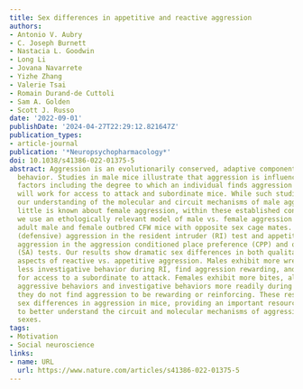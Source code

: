 ```yaml
---
title: Sex differences in appetitive and reactive aggression
authors:
- Antonio V. Aubry
- C. Joseph Burnett
- Nastacia L. Goodwin
- Long Li
- Jovana Navarrete
- Yizhe Zhang
- Valerie Tsai
- Romain Durand-de Cuttoli
- Sam A. Golden
- Scott J. Russo
date: '2022-09-01'
publishDate: '2024-04-27T22:29:12.821647Z'
publication_types:
- article-journal
publication: '*Neuropsychopharmacology*'
doi: 10.1038/s41386-022-01375-5
abstract: Aggression is an evolutionarily conserved, adaptive component of social
  behavior. Studies in male mice illustrate that aggression is influenced by numerous
  factors including the degree to which an individual finds aggression rewarding and
  will work for access to attack and subordinate mice. While such studies have expanded
  our understanding of the molecular and circuit mechanisms of male aggression very
  little is known about female aggression, within these established contexts. Here
  we use an ethologically relevant model of male vs. female aggression by pair housing
  adult male and female outbred CFW mice with opposite sex cage mates. We assess reactive
  (defensive) aggression in the resident intruder (RI) test and appetitive (rewarding)
  aggression in the aggression conditioned place preference (CPP) and operant self-administration
  (SA) tests. Our results show dramatic sex differences in both qualitative and quantitative
  aspects of reactive vs. appetitive aggression. Males exhibit more wrestling and
  less investigative behavior during RI, find aggression rewarding, and will work
  for access to a subordinate to attack. Females exhibit more bites, alternate between
  aggressive behaviors and investigative behaviors more readily during RI, however,
  they do not find aggression to be rewarding or reinforcing. These results establish
  sex differences in aggression in mice, providing an important resource for the field
  to better understand the circuit and molecular mechanisms of aggression in both
  sexes.
tags:
- Motivation
- Social neuroscience
links:
- name: URL
  url: https://www.nature.com/articles/s41386-022-01375-5
---
```

